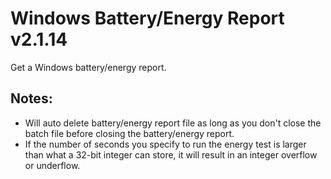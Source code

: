# Windows Battery/Energy Report v2.1.14
Get a Windows battery/energy report.

## Notes:
- Will auto delete battery/energy report file as long as you don't close the batch file before closing the battery/energy report.
- If the number of seconds you specify to run the energy test is larger than what a 32-bit integer can store, it will result in an integer overflow or underflow.
